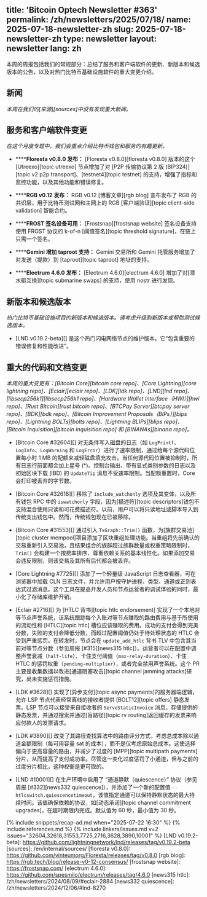 title: 'Bitcoin Optech Newsletter #363'
permalink: /zh/newsletters/2025/07/18/
name: 2025-07-18-newsletter-zh
slug: 2025-07-18-newsletter-zh
type: newsletter
layout: newsletter
lang: zh
---
本周的周报包括我们的常规部分：总结了服务和客户端软件的更新、新版本和候选版本的公告，以及对热门比特币基础设施软件的重大变更介绍。

## 新闻

_本周在我们的[来源][sources]中没有发现重大新闻。_

## 服务和客户端软件变更

*在这个月度专题中，我们会重点介绍比特币钱包和服务的有趣更新。*

- **<!--floresta-v0-8-0-released-->****Floresta v0.8.0 发布：**
  [Floresta v0.8.0][floresta v0.8.0] 版本的这个 [Utreexo][topic utreexo] 节点增加了对 [P2P 传输协议第 2 版 (BIP324)][topic v2 p2p transport]、[testnet4][topic testnet] 的支持，增强了指标和监控功能，以及其他功能和错误修复。

- **<!--rgb-v0-12-announced-->****RGB v0.12 发布：**
  RGB v0.12 [博客文章][rgb blog] 宣布发布了 RGB 的共识层，用于比特币测试网和主网上的 RGB [客户端验证][topic client-side validation] 智能合约。

- **<!--frost-signing-device-available-->****FROST 签名设备可用：**
  [Frostsnap][frostsnap website] 签名设备支持使用 FROST 协议的 k-of-n [阈值签名][topic threshold signature]，在链上只需一个签名。

- **<!--gemini-adds-taproot-support-->****Gemini 增加 taproot 支持：**
  Gemini 交易所和 Gemini 托管服务增加了对发送（提款）到 [taproot][topic taproot] 地址的支持。

- **<!--electrum-4-6-0-released-->****Electrum 4.6.0 发布：**
  [Electrum 4.6.0][electrum 4.6.0] 增加了对[潜水艇互换][topic submarine swaps] 的支持，使用 nostr 进行发现。

## 新版本和候选版本

*热门比特币基础设施项目的新版本和候选版本。请考虑升级到新版本或帮助测试候选版本。*

- [LND v0.19.2-beta][] 是这个热门闪电网络节点的维护版本。它“包含重要的错误修复和性能改进”。

## 重大的代码和文档变更

*本周的重大变更有：[Bitcoin Core][bitcoin core repo]、[Core Lightning][core lightning repo]、[Eclair][eclair repo]、[LDK][ldk repo]、[LND][lnd repo]、[libsecp256k1][libsecp256k1 repo]、[Hardware Wallet Interface（HWI）][hwi repo]、[Rust Bitcoin][rust bitcoin repo]、[BTCPay Server][btcpay server repo]、[BDK][bdk repo]、[Bitcoin Improvement Proposals（BIPs）][bips repo]、[Lightning BOLTs][bolts repo]、[Lightning BLIPs][blips repo]、[Bitcoin Inquisition][bitcoin inquisition repo] 和 [BINANAs][binana repo]。*

- [Bitcoin Core #32604][] 对无条件写入磁盘的日志（如 `LogPrintf`、`LogInfo`、`LogWarning` 和 `LogError`）进行了速率限制，通过给每个源代码位置每小时 1 MB 的配额来减轻磁盘填充攻击。当任何源代码位置被抑制时，所有日志行前面都会加上星号 (*)。控制台输出、带有显式类别参数的日志以及初始区块下载 (IBD) 的 `UpdateTip` 消息不受速率限制。当配额重置时，Core 会打印被丢弃的字节数。

- [Bitcoin Core #32618][] 移除了 `include_watchonly` 选项及其变体，以及所有钱包 RPC 中的 `iswatchonly` 字段，因为[描述符][topic descriptors]钱包不支持混合使用只读和可花费描述符。以前，用户可以将只读地址或脚本导入到传统支出钱包中。然而，传统钱包现在已被移除。

- [Bitcoin Core #31553][] 通过引入 `TxGraph::Trim()` 函数，为[族群交易池][topic cluster mempool]项目添加了区块重组处理功能。当重组将先前确认的交易重新引入交易池，且结果组合的族群超过族群数量或权重策略限制时，`Trim()` 会构建一个按费率排序、尊重依赖关系的基本线性化。如果添加交易会违反限制，则该交易及其所有后代都会被丢弃。

- [Core Lightning #7725][] 添加了一个轻量级 JavaScript 日志查看器，可在浏览器中加载 CLN 日志文件，并允许用户按守护进程、类型、通道或正则表达式过滤消息。这个工具在提高开发人员和节点运营者的调试体验的同时，最小化了存储库维护开销。

- [Eclair #2716][] 为 [HTLC 背书][topic htlc endorsement] 实现了一个本地对等节点声誉系统，该系统跟踪每个入账对等节点赚取的路由费用与基于所使用的流动性和 [HTLC][topic htlc] 槽位应该赚取的费用。成功的支付会得到完美分数，失败的支付会降低分数，而超过配置阈值仍处于待处理状态的 HTLC 会受到严重惩罚。在转发时，节点会在 `update_add_htlc` 背书 TLV 中包含其当前对等节点分数（参见周报 [#315][news315 htlc]）。运营者可以在配置中调整声誉衰减（`half-life`）、卡住支付阈值（`max-relay-duration`）、卡住 HTLC 的惩罚权重（`pending-multiplier`），或者完全禁用声誉系统。这个 PR 主要是收集数据以改进[通道阻塞攻击][topic channel jamming attacks]研究，尚未实施惩罚措施。

- [LDK #3628][] 实现了[异步支付][topic async payments]的服务器端逻辑，允许 LSP 节点代表经常离线的接收者提供 [BOLT12][topic offers] 静态发票。LSP 节点可以接受来自接收者的 `ServeStaticInvoice` 消息，存储提供的静态发票，并通过搜索并通过[盲路径][topic rv routing]返回缓存的发票来响应付款人的发票请求。

- [LDK #3890][] 改变了其路径查找算法中的路由评分方式，考虑总成本除以通道金额限制（每可用容量 sat 的成本），而不是仅考虑原始总成本。这使选择偏向于更高容量的路由，并减少了过度的 [MPP][topic multipath payments] 分片，从而提高了支付成功率。尽管这一变化过度惩罚了小通道，但与之前的过度分片相比，这种权衡是更可取的。

- [LND #10001][] 在生产环境中启用了 “通道静默（quiescence）” 协议（参见周报 [#332][news332 quiescence]），并添加了一个新的配置值 `--htlcswitch.quiescencetimeout`，该值指定通道可以保持静默状态的最大持续时间。该值确保依赖的协议，如[动态承诺][topic channel commitment upgrades]，在超时期限内完成。默认值为 60 秒，最小值为 30 秒。

{% include snippets/recap-ad.md when="2025-07-22 16:30" %}
{% include references.md %}
{% include linkers/issues.md v=2 issues="32604,32618,31553,7725,2716,3628,3890,10001" %}
[LND v0.19.2-beta]: https://github.com/lightningnetwork/lnd/releases/tag/v0.19.2-beta
[sources]: /en/internal/sources/
[floresta v0.8.0]: https://github.com/vinteumorg/Floresta/releases/tag/v0.8.0
[rgb blog]: https://rgb.tech/blog/release-v0-12-consensus/
[frostsnap website]: https://frostsnap.com/
[electrum 4.6.0]: https://github.com/spesmilo/electrum/releases/tag/4.6.0
[news315 htlc]: /zh/newsletters/2024/08/09/#eclair-2884
[news332 quiescence]: /zh/newsletters/2024/12/06/#lnd-8270